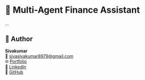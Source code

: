 # 🧠 Multi-Agent Finance Assistant
...
## 👤 Author

**Sivakumar**  
📧 sivasivakumar8979@gmail.com  
🌐 [Portfolio](https://sivakumar-472.github.io/Sivakumar_week1_assignment/)  
💼 [LinkedIn](https://www.linkedin.com/in/sivakumar333)  
🔧 [GitHub](https://github.com/sivakumar-472)